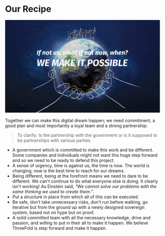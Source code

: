 
# Our Recipe

![](img/recipe.png)  

Together we can make this digital dream happen; we need commitment, a good plan and most importantly a loyal team and a strong partnership:

> To clarify: Is the partnership with the government or is it supposed to be partnerships with various parties

* A government which is committed to make this work and be different. Some companies and individuals might not want this huge step forward and so we need to be ready to defend this project.
* A sense of urgency, time is against us, the time is now. The world is changing; now is the best time to reach for our dreams.
* Being different, being at the forefront means we need to dare to be different. We can't continue to do what everyone else is doing. It clearly isn't working! As Einstein said, *“We cannot solve our problems with the same thinking we used to create them.”*. 
* Put a structure in place from which all of this can be executed. 
* Be safe, don’t take unnecessary risks, don’t run before walking, go iterative but  from the ground up with a newly designed sovereign system, based not on hype but on proof.
* A solid committed team with all the necessary knowledge, drive and passion, and willing to put in their all to make it happen. We believe ThreeFold is step forward and make it happen. 

